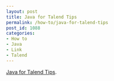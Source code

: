 ```yaml
---
layout: post
title: Java for Talend Tips
permalink: /how-to/java-for-talend-tips
post_id: 1088
categories:
- How to
- Java
- Link
- Talend
---
```


[Java for Talend Tips](http://jufeappdev.blogspot.com.au/2013/10/java-for-talend-tips.html).
